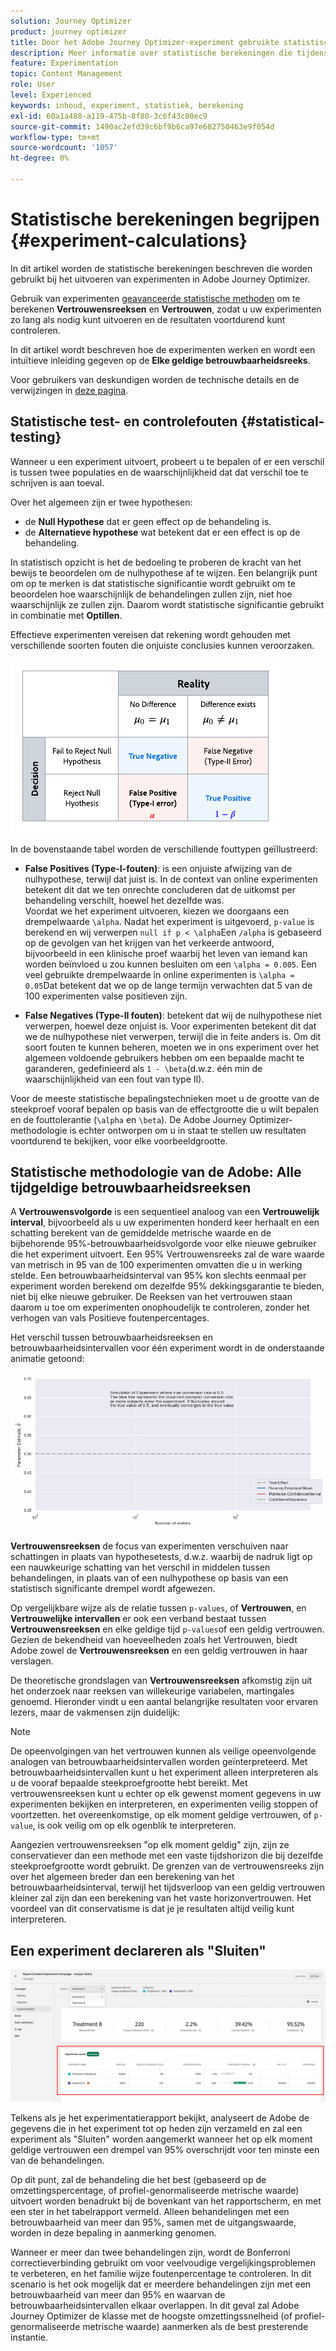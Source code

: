 ```yaml
---
solution: Journey Optimizer
product: journey optimizer
title: Door het Adobe Journey Optimizer-experiment gebruikte statistische berekeningen
description: Meer informatie over statistische berekeningen die tijdens experimenten worden gebruikt
feature: Experimentation
topic: Content Management
role: User
level: Experienced
keywords: inhoud, experiment, statistiek, berekening
exl-id: 60a1a488-a119-475b-8f80-3c6f43c80ec9
source-git-commit: 1490ac2efd39c6bf9b6ca97e682750463e9f054d
workflow-type: tm+mt
source-wordcount: '1057'
ht-degree: 0%

---
```


# Statistische berekeningen begrijpen {#experiment-calculations}

In dit artikel worden de statistische berekeningen beschreven die worden gebruikt bij het uitvoeren van experimenten in Adobe Journey Optimizer.

Gebruik van experimenten [geavanceerde statistische methoden](../campaigns/assets/confidence_sequence_technical_details.pdf) om te berekenen **Vertrouwensreeksen** en **Vertrouwen**, zodat u uw experimenten zo lang als nodig kunt uitvoeren en de resultaten voortdurend kunt controleren.

In dit artikel wordt beschreven hoe de experimenten werken en wordt een intuïtieve inleiding gegeven op de **Elke geldige betrouwbaarheidsreeks**.

Voor gebruikers van deskundigen worden de technische details en de verwijzingen in [deze pagina](../campaigns/assets/confidence_sequence_technical_details.pdf).

## Statistische test- en controlefouten {#statistical-testing}

Wanneer u een experiment uitvoert, probeert u te bepalen of er een verschil is tussen twee populaties en de waarschijnlijkheid dat dat verschil toe te schrijven is aan toeval.

Over het algemeen zijn er twee hypothesen:

* de **Null Hypothese** dat er geen effect op de behandeling is.
* de **Alternatieve hypothese** wat betekent dat er een effect is op de behandeling.

In statistisch opzicht is het de bedoeling te proberen de kracht van het bewijs te beoordelen om de nulhypothese af te wijzen. Een belangrijk punt om op te merken is dat statistische significantie wordt gebruikt om te beoordelen hoe waarschijnlijk de behandelingen zullen zijn, niet hoe waarschijnlijk ze zullen zijn. Daarom wordt statistische significantie gebruikt in combinatie met **Optillen**.

Effectieve experimenten vereisen dat rekening wordt gehouden met verschillende soorten fouten die onjuiste conclusies kunnen veroorzaken.

![](assets/technote_1.png)

In de bovenstaande tabel worden de verschillende fouttypen geïllustreerd:

* **False Positives (Type-I-fouten)**: is een onjuiste afwijzing van de nulhypothese, terwijl dat juist is. In de context van online experimenten betekent dit dat we ten onrechte concluderen dat de uitkomst per behandeling verschilt, hoewel het dezelfde was.
  </br>Voordat we het experiment uitvoeren, kiezen we doorgaans een drempelwaarde `\alpha`. Nadat het experiment is uitgevoerd, `p-value` is berekend en wij verwerpen `null if p < \alpha`Een `/alpha` is gebaseerd op de gevolgen van het krijgen van het verkeerde antwoord, bijvoorbeeld in een klinische proef waarbij het leven van iemand kan worden beïnvloed u zou kunnen besluiten om een `\alpha = 0.005`. Een veel gebruikte drempelwaarde in online experimenten is `\alpha = 0.05`Dat betekent dat we op de lange termijn verwachten dat 5 van de 100 experimenten valse positieven zijn.

* **False Negatives (Type-II fouten)**: betekent dat wij de nulhypothese niet verwerpen, hoewel deze onjuist is. Voor experimenten betekent dit dat we de nulhypothese niet verwerpen, terwijl die in feite anders is. Om dit soort fouten te kunnen beheren, moeten we in ons experiment over het algemeen voldoende gebruikers hebben om een bepaalde macht te garanderen, gedefinieerd als `1 - \beta`(d.w.z. één min de waarschijnlijkheid van een fout van type II).

Voor de meeste statistische bepalingstechnieken moet u de grootte van de steekproef vooraf bepalen op basis van de effectgrootte die u wilt bepalen en de fouttolerantie (`\alpha` en `\beta`). De Adobe Journey Optimizer-methodologie is echter ontworpen om u in staat te stellen uw resultaten voortdurend te bekijken, voor elke voorbeeldgrootte.

## Statistische methodologie van de Adobe: Alle tijdgeldige betrouwbaarheidsreeksen

A **Vertrouwensvolgorde** is een sequentieel analoog van een **Vertrouwelijk interval**, bijvoorbeeld als u uw experimenten honderd keer herhaalt en een schatting berekent van de gemiddelde metrische waarde en de bijbehorende 95%-betrouwbaarheidsvolgorde voor elke nieuwe gebruiker die het experiment uitvoert. Een 95% Vertrouwensreeks zal de ware waarde van metrisch in 95 van de 100 experimenten omvatten die u in werking stelde. Een betrouwbaarheidsinterval van 95% kon slechts eenmaal per experiment worden berekend om dezelfde 95% dekkingsgarantie te bieden, niet bij elke nieuwe gebruiker. De Reeksen van het vertrouwen staan daarom u toe om experimenten onophoudelijk te controleren, zonder het verhogen van vals Positieve foutenpercentages.

Het verschil tussen betrouwbaarheidsreeksen en betrouwbaarheidsintervallen voor één experiment wordt in de onderstaande animatie getoond:

![](assets/technote_2.gif)

**Vertrouwensreeksen** de focus van experimenten verschuiven naar schattingen in plaats van hypothesetests, d.w.z. waarbij de nadruk ligt op een nauwkeurige schatting van het verschil in middelen tussen behandelingen, in plaats van of een nulhypothese op basis van een statistisch significante drempel wordt afgewezen.

Op vergelijkbare wijze als de relatie tussen `p-values`, of **Vertrouwen**, en **Vertrouwelijke intervallen** er ook een verband bestaat tussen **Vertrouwensreeksen** en elke geldige tijd `p-values`of een geldig vertrouwen. Gezien de bekendheid van hoeveelheden zoals het Vertrouwen, biedt Adobe zowel de **Vertrouwensreeksen** en een geldig vertrouwen in haar verslagen.

De theoretische grondslagen van **Vertrouwensreeksen** afkomstig zijn uit het onderzoek naar reeksen van willekeurige variabelen, martingales genoemd. Hieronder vindt u een aantal belangrijke resultaten voor ervaren lezers, maar de vakmensen zijn duidelijk:

>[!NOTE]
>
>De opeenvolgingen van het vertrouwen kunnen als veilige opeenvolgende analogen van betrouwbaarheidsintervallen worden geïnterpreteerd. Met betrouwbaarheidsintervallen kunt u het experiment alleen interpreteren als u de vooraf bepaalde steekproefgrootte hebt bereikt. Met vertrouwensreeksen kunt u echter op elk gewenst moment gegevens in uw experimenten bekijken en interpreteren, en experimenten veilig stoppen of voortzetten. het overeenkomstige, op elk moment geldige vertrouwen, of `p-value`, is ook veilig om op elk ogenblik te interpreteren.

Aangezien vertrouwensreeksen &quot;op elk moment geldig&quot; zijn, zijn ze conservatiever dan een methode met een vaste tijdshorizon die bij dezelfde steekproefgrootte wordt gebruikt. De grenzen van de vertrouwensreeks zijn over het algemeen breder dan een berekening van het betrouwbaarheidsinterval, terwijl het tijdsverloop van een geldig vertrouwen kleiner zal zijn dan een berekening van het vaste horizonvertrouwen. Het voordeel van dit conservatisme is dat je je resultaten altijd veilig kunt interpreteren.

## Een experiment declareren als &quot;Sluiten&quot;

![](assets/experimentation_report_2.png)

Telkens als je het experimentatierapport bekijkt, analyseert de Adobe de gegevens die in het experiment tot op heden zijn verzameld en zal een experiment als &quot;Sluiten&quot; worden aangemerkt wanneer het op elk moment geldige vertrouwen een drempel van 95% overschrijdt voor ten minste een van de behandelingen.

Op dit punt, zal de behandeling die het best (gebaseerd op de omzettingspercentage, of profiel-genormaliseerde metrische waarde) uitvoert worden benadrukt bij de bovenkant van het rapportscherm, en met een ster in het tabelrapport vermeld. Alleen behandelingen met een betrouwbaarheid van meer dan 95%, samen met de uitgangswaarde, worden in deze bepaling in aanmerking genomen.

Wanneer er meer dan twee behandelingen zijn, wordt de Bonferroni correctieverbinding gebruikt om voor veelvoudige vergelijkingsproblemen te verbeteren, en het familie wijze foutenpercentage te controleren. In dit scenario is het ook mogelijk dat er meerdere behandelingen zijn met een betrouwbaarheid van meer dan 95% en waarvan de betrouwbaarheidsintervallen elkaar overlappen. In dit geval zal Adobe Journey Optimizer de klasse met de hoogste omzettingssnelheid (of profiel-genormaliseerde metrische waarde) aanmerken als de best presterende instantie.
